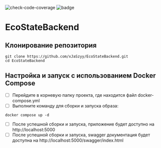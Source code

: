 ![check-code-coverage](https://img.shields.io/badge/Code%20Coverage-36%25-yellow?style=flat)
![badge](https://img.shields.io/endpoint?url=https://gist.githubusercontent.com/xJaSzyy/4a7a6924fbbad82e9ee021b9e5205127/raw/test.json)

<script src="https://gist.github.com/xJaSzyy/4a7a6924fbbad82e9ee021b9e5205127.js"></script>

# EcoStateBackend

## Клонирование репозитория
```
git clone https://github.com/xJaSzyy/EcoStateBackend.git
cd EcoStateBackend
```

## Настройка и запуск с использованием Docker Compose
- [ ] Перейдите в корневую папку проекта, где находится файл docker-compose.yml
- [ ] Выполните команду для сборки и запуска образа:
```
docker compose up -d
```
- [ ] После успешной сборки и запуска, приложение будет доступно на http://localhost:5000
- [ ] После успешной сборки и запуска, swagger документация будет доступна на http://localhost:5000/swagger/index.html
